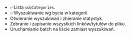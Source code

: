 - ✅Lista `subCategories`.
- ✅Wyszukiwanie wg bycia w kategorii.
- Otwieranie wyszukiwań i zbieranie statystyk.
- Zebranie i zapisanie wszystkich linków/tytułów do pliku.
- Uruchamianie batch na liście zamiast wyszukiwań.